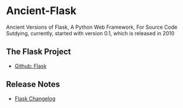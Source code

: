 # Ancient-Flask

Ancient Versions of Flask, A Python Web Framework, For Source Code Sutdying, currently, started with version 0.1, which is released in 2010

## The Flask Project

* [Github: Flask](https://github.com/pallets/flask)

## Release Notes

* [Flask Changelog](https://flask.palletsprojects.com/en/1.1.x/changelog/)
